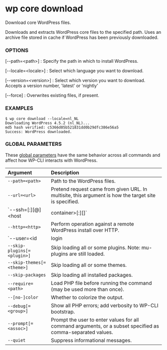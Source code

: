 # wp core download

Download core WordPress files.

Downloads and extracts WordPress core files to the specified path. Uses an archive file stored in cache if WordPress has been previously downloaded.

### OPTIONS

[\--path=&lt;path&gt;]
: Specify the path in which to install WordPress.

[\--locale=&lt;locale&gt;]
: Select which language you want to download.

[\--version=&lt;version&gt;]
: Select which version you want to download. Accepts a version number, 'latest' or 'nightly'

[\--force]
: Overwrites existing files, if present.

### EXAMPLES

    $ wp core download --locale=nl_NL
    Downloading WordPress 4.5.2 (nl_NL)...
    md5 hash verified: c5366d05b521831dd0b29dfc386e56a5
    Success: WordPress downloaded.

### GLOBAL PARAMETERS

These [global parameters](https://make.wordpress.org/cli/handbook/config/) have the same behavior across all commands and affect how WP-CLI interacts with WordPress.

| **Argument**    | **Description**              |
|:----------------|:-----------------------------|
| `--path=<path>` | Path to the WordPress files. |
| `--url=<url>` | Pretend request came from given URL. In multisite, this argument is how the target site is specified. |
| `--ssh=[<scheme>:][<user>@]<host|container>[:<port>][<path>]` | Perform operation against a remote server over SSH (or a container using scheme of "docker" or "docker-compose"). |
| `--http=<http>` | Perform operation against a remote WordPress install over HTTP. |
| `--user=<id|login|email>` | Set the WordPress user. |
| `--skip-plugins[=<plugin>]` | Skip loading all or some plugins. Note: mu-plugins are still loaded. |
| `--skip-themes[=<theme>]` | Skip loading all or some themes. |
| `--skip-packages` | Skip loading all installed packages. |
| `--require=<path>` | Load PHP file before running the command (may be used more than once). |
| `--[no-]color` | Whether to colorize the output. |
| `--debug[=<group>]` | Show all PHP errors; add verbosity to WP-CLI bootstrap. |
| `--prompt[=<assoc>]` | Prompt the user to enter values for all command arguments, or a subset specified as comma-separated values. |
| `--quiet` | Suppress informational messages. |
